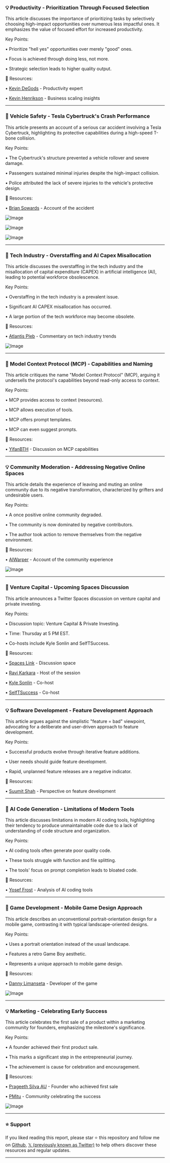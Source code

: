 ### 💡 Productivity - Prioritization Through Focused Selection

This article discusses the importance of prioritizing tasks by selectively choosing high-impact opportunities over numerous less impactful ones.  It emphasizes the value of focused effort for increased productivity.

Key Points:

• Prioritize "hell yes" opportunities over merely "good" ones.


• Focus is achieved through doing less, not more.


• Strategic selection leads to higher quality output.


🔗 Resources:

• [Kevin DeGods](https://x.com/kevindegods) - Productivity expert


• [Kevin Henrikson](https://x.com/KevinHenrikson) -  Business scaling insights



---

### 🤖 Vehicle Safety - Tesla Cybertruck's Crash Performance

This article presents an account of a serious car accident involving a Tesla Cybertruck, highlighting its protective capabilities during a high-speed T-bone collision.

Key Points:

• The Cybertruck's structure prevented a vehicle rollover and severe damage.


• Passengers sustained minimal injuries despite the high-impact collision.


• Police attributed the lack of severe injuries to the vehicle's protective design.



🔗 Resources:

• [Brian Sowards](https://x.com/briansowards) - Account of the accident


![Image](https://pbs.twimg.com/media/GnUw8PcbIAAhLFC?format=jpg&name=small)

![Image](https://pbs.twimg.com/media/GnUw8PdbYAExATT?format=jpg&name=360x360)

![Image](https://pbs.twimg.com/media/GnUw8PdbMAApf_R?format=jpg&name=360x360)


---

### 🤖  Tech Industry - Overstaffing and AI Capex Misallocation

This article discusses the overstaffing in the tech industry and the misallocation of capital expenditure (CAPEX) in artificial intelligence (AI), leading to potential workforce obsolescence.

Key Points:

• Overstaffing in the tech industry is a prevalent issue.


• Significant AI CAPEX misallocation has occurred.


• A large portion of the tech workforce may become obsolete.


🔗 Resources:

• [Atlantis Pleb](https://x.com/AtlantisPleb) - Commentary on tech industry trends


![Image](https://pbs.twimg.com/media/GnSGa1nXEAAttsv?format=jpg&name=small)


---

### 🤖 Model Context Protocol (MCP) - Capabilities and Naming

This article critiques the name "Model Context Protocol" (MCP), arguing it undersells the protocol's capabilities beyond read-only access to context.

Key Points:

• MCP provides access to context (resources).


• MCP allows execution of tools.


• MCP offers prompt templates.


• MCP can even suggest prompts.


🔗 Resources:

• [YifanBTH](https://x.com/YifanBTH) - Discussion on MCP capabilities



---

### 💡 Community Moderation - Addressing Negative Online Spaces

This article details the experience of leaving and muting an online community due to its negative transformation, characterized by grifters and undesirable users.

Key Points:

• A once positive online community degraded.


• The community is now dominated by negative contributors.


• The author took action to remove themselves from the negative environment.


🔗 Resources:

• [AIWarper](https://x.com/AIWarper) - Account of the community experience


![Image](https://pbs.twimg.com/media/GnUkYcLagAAiADu?format=jpg&name=small)


---

### 🚀 Venture Capital - Upcoming Spaces Discussion

This article announces a Twitter Spaces discussion on venture capital and private investing.

Key Points:

• Discussion topic: Venture Capital & Private Investing.


• Time: Thursday at 5 PM EST.


• Co-hosts include Kyle Sonlin and SelfTSuccess.



🔗 Resources:

• [Spaces Link](https://x.com/i/spaces/1MnxnwWRymYKO) -  Discussion space


• [Ravi Karkara](https://x.com/ravikarkara) - Host of the session


• [Kyle Sonlin](https://x.com/KyleSonlin) - Co-host


• [SelfTSuccess](https://x.com/SelfTSuccess) - Co-host


---

### 💡 Software Development - Feature Development Approach

This article argues against the simplistic "feature = bad" viewpoint, advocating for a deliberate and user-driven approach to feature development.

Key Points:

• Successful products evolve through iterative feature additions.


• User needs should guide feature development.


• Rapid, unplanned feature releases are a negative indicator.


🔗 Resources:

• [Suumit Shah](https://x.com/suumitshah) - Perspective on feature development



---

### 🤖 AI Code Generation - Limitations of Modern Tools

This article discusses limitations in modern AI coding tools, highlighting their tendency to produce unmaintainable code due to a lack of understanding of code structure and organization.

Key Points:

• AI coding tools often generate poor quality code.


• These tools struggle with function and file splitting.


• The tools' focus on prompt completion leads to bloated code.


🔗 Resources:

• [Yosef Frost](https://x.com/Yosef_Frost) - Analysis of AI coding tools



---

### 🚀 Game Development - Mobile Game Design Approach

This article describes an unconventional portrait-orientation design for a mobile game, contrasting it with typical landscape-oriented designs.

Key Points:

• Uses a portrait orientation instead of the usual landscape.


• Features a retro Game Boy aesthetic.


• Represents a unique approach to mobile game design.



🔗 Resources:

• [Danny Limanseta](https://x.com/DannyLimanseta) - Developer of the game


![Image](https://pbs.twimg.com/ext_tw_video_thumb/1906357723836690433/pu/img/-T7wHj9RiA1vsdd4.jpg)



---

### 💡 Marketing - Celebrating Early Success

This article celebrates the first sale of a product within a marketing community for founders, emphasizing the milestone's significance.

Key Points:

•  A founder achieved their first product sale.


• This marks a significant step in the entrepreneurial journey.


• The achievement is cause for celebration and encouragement.



🔗 Resources:

• [Prageeth Silva AU](https://x.com/PrageethSilvaAU) - Founder who achieved first sale


• [PMitu](https://x.com/pmitu) -  Community celebrating the success


![Image](https://pbs.twimg.com/media/GnSssHNagAAgmzy?format=jpg&name=small)


---

### ⭐️ Support

If you liked reading this report, please star ⭐️ this repository and follow me on [Github](https://github.com/Drix10), [𝕏 (previously known as Twitter)](https://x.com/DRIX_10_) to help others discover these resources and regular updates.

---